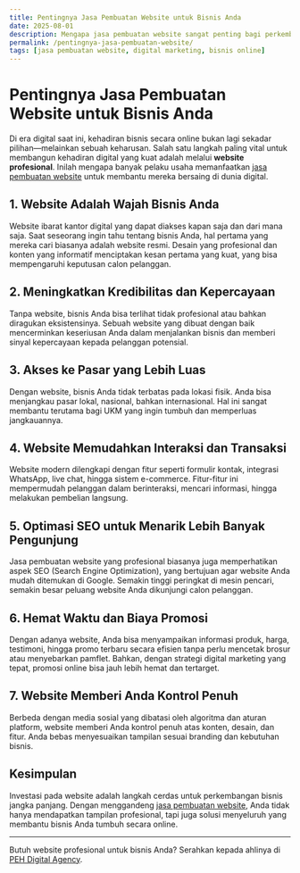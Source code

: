 ```yaml
---
title: Pentingnya Jasa Pembuatan Website untuk Bisnis Anda
date: 2025-08-01
description: Mengapa jasa pembuatan website sangat penting bagi perkembangan bisnis modern? Temukan manfaat dan alasannya di artikel ini.
permalink: /pentingnya-jasa-pembuatan-website/
tags: [jasa pembuatan website, digital marketing, bisnis online]
---
```


# Pentingnya Jasa Pembuatan Website untuk Bisnis Anda

Di era digital saat ini, kehadiran bisnis secara online bukan lagi sekadar pilihan—melainkan sebuah keharusan. Salah satu langkah paling vital untuk membangun kehadiran digital yang kuat adalah melalui **website profesional**. Inilah mengapa banyak pelaku usaha memanfaatkan [jasa pembuatan website](https://pehagency.com/jasa-pembuatan-website/) untuk membantu mereka bersaing di dunia digital.

## 1. Website Adalah Wajah Bisnis Anda

Website ibarat kantor digital yang dapat diakses kapan saja dan dari mana saja. Saat seseorang ingin tahu tentang bisnis Anda, hal pertama yang mereka cari biasanya adalah website resmi. Desain yang profesional dan konten yang informatif menciptakan kesan pertama yang kuat, yang bisa mempengaruhi keputusan calon pelanggan.

## 2. Meningkatkan Kredibilitas dan Kepercayaan

Tanpa website, bisnis Anda bisa terlihat tidak profesional atau bahkan diragukan eksistensinya. Sebuah website yang dibuat dengan baik mencerminkan keseriusan Anda dalam menjalankan bisnis dan memberi sinyal kepercayaan kepada pelanggan potensial.

## 3. Akses ke Pasar yang Lebih Luas

Dengan website, bisnis Anda tidak terbatas pada lokasi fisik. Anda bisa menjangkau pasar lokal, nasional, bahkan internasional. Hal ini sangat membantu terutama bagi UKM yang ingin tumbuh dan memperluas jangkauannya.

## 4. Website Memudahkan Interaksi dan Transaksi

Website modern dilengkapi dengan fitur seperti formulir kontak, integrasi WhatsApp, live chat, hingga sistem e-commerce. Fitur-fitur ini mempermudah pelanggan dalam berinteraksi, mencari informasi, hingga melakukan pembelian langsung.

## 5. Optimasi SEO untuk Menarik Lebih Banyak Pengunjung

Jasa pembuatan website yang profesional biasanya juga memperhatikan aspek SEO (Search Engine Optimization), yang bertujuan agar website Anda mudah ditemukan di Google. Semakin tinggi peringkat di mesin pencari, semakin besar peluang website Anda dikunjungi calon pelanggan.

## 6. Hemat Waktu dan Biaya Promosi

Dengan adanya website, Anda bisa menyampaikan informasi produk, harga, testimoni, hingga promo terbaru secara efisien tanpa perlu mencetak brosur atau menyebarkan pamflet. Bahkan, dengan strategi digital marketing yang tepat, promosi online bisa jauh lebih hemat dan tertarget.

## 7. Website Memberi Anda Kontrol Penuh

Berbeda dengan media sosial yang dibatasi oleh algoritma dan aturan platform, website memberi Anda kontrol penuh atas konten, desain, dan fitur. Anda bebas menyesuaikan tampilan sesuai branding dan kebutuhan bisnis.

## Kesimpulan

Investasi pada website adalah langkah cerdas untuk perkembangan bisnis jangka panjang. Dengan menggandeng [jasa pembuatan website](https://pehagency.com/jasa-pembuatan-website/), Anda tidak hanya mendapatkan tampilan profesional, tapi juga solusi menyeluruh yang membantu bisnis Anda tumbuh secara online.

---

Butuh website profesional untuk bisnis Anda? Serahkan kepada ahlinya di [PEH Digital Agency](https://pehagency.com/jasa-pembuatan-website/).
